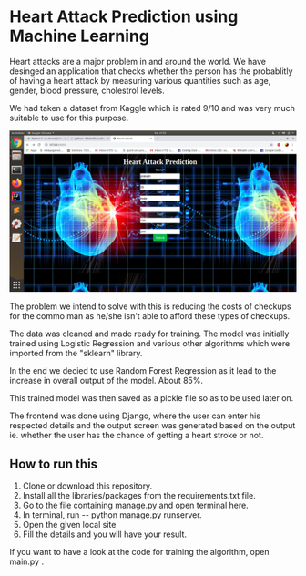 # Heart Attack Prediction using Machine Learning 

Heart attacks are a major problem in and around the world. We have desinged an application that checks whether the person has the probablitly of having a heart attack by measuring various quantities such as age, gender, blood pressure, cholestrol levels.  

We had taken a dataset from Kaggle which is rated 9/10 and was very much suitable to use for this purpose. 

![](hearattach.png)

The problem we intend to solve with this is reducing the costs of checkups for the commo man as he/she isn't able to afford these types of checkups.

The data was cleaned and made ready for training. The model was initially trained using Logistic Regression and various other algorithms which were imported from the "sklearn" library. 

In the end we decied to use Random Forest Regression as it lead to the increase in overall output of the model. About 85%.

This trained model was then saved as a pickle file so as to be used later on.

The frontend was done using Django, where the user can enter his respected details and the output screen was generated based on the output ie. whether the user has the chance of getting a heart stroke or not.


## How to run this

1. Clone or download this repository.
2. Install all the libraries/packages from the requirements.txt file.
3. Go to the file containing manage.py and open terminal here.
4. In terminal, run -- python manage.py runserver.
5. Open the given local site
6. Fill the details and you will have your result.


If you want to have a look at the code for training the algorithm, open main.py .
